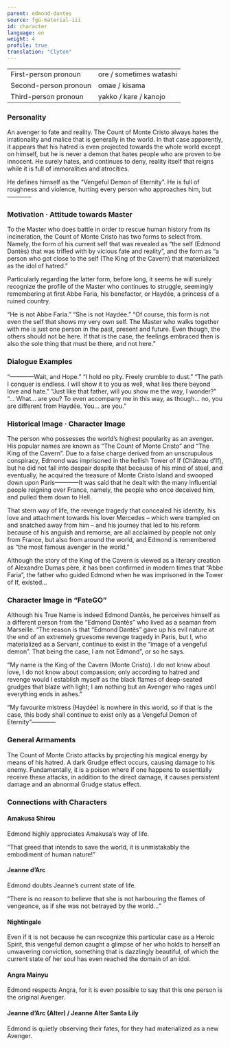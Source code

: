 ```yaml
---
parent: edmond-dantes
source: fgo-material-iii
id: character
language: en
weight: 4
profile: true
translation: "Clyton"
---
```


<table>
  <tr><td>First-person pronoun</td><td>ore / sometimes watashi</td></tr>
  <tr><td>Second-person pronoun</td><td>omae / kisama</td></tr>
  <tr><td>Third-person pronoun</td><td>yakko / kare / kanojo</td></tr>
</table> 

### Personality

An avenger to fate and reality. The Count of Monte Cristo always hates the irrationality and malice that is generally in the world. In that case apparently, it appears that his hatred is even projected towards the whole world except on himself, but he is never a demon that hates people who are proven to be innocent. He surely hates, and continues to deny, reality itself that reigns while it is full of immoralities and atrocities.

He defines himself as the “Vengeful Demon of Eternity”. He is full of roughness and violence, hurting every person who approaches him, but————

### Motivation · Attitude towards Master

To the Master who does battle in order to rescue human history from its incineration, the Count of Monte Cristo has two forms to select from. Namely, the form of his current self that was revealed as “the self (Edmond Dantès) that was trifled with by vicious fate and reality”, and the form as “a person who got close to the self (The King of the Cavern) that materialized as the idol of hatred.”

Particularly regarding the latter form, before long, it seems he will surely recognize the profile of the Master who continues to struggle, seemingly remembering at first Abbe Faria, his benefactor, or Haydée, a princess of a ruined country.

“He is not Abbe Faria.”
“She is not Haydée.”
“Of course, this form is not even the self that shows my very own self. The Master who walks together with me is just one person in the past, present and future. Even though, the others should not be here. If that is the case, the feelings embraced then is also the sole thing that must be there, and not here.”

### Dialogue Examples

“————Wait, and Hope.”
“I hold no pity. Freely crumble to dust.”
“The path I conquer is endless. I will show it to you as well, what lies there beyond love and hate.”
“Just like that father, will you show me the way, I wonder?”
“… What… are you? To even accompany me in this way, as though… no, you are different from Haydée. You… are you.”

### Historical Image · Character Image

The person who possesses the world’s highest popularity as an avenger. His popular names are known as “The Count of Monte Cristo” and “The King of the Cavern”. Due to a false charge derived from an unscrupulous conspiracy, Edmond was imprisoned in the hellish Tower of If (Château d’If), but he did not fall into despair despite that because of his mind of steel, and eventually, he acquired the treasure of Monte Cristo Island and swooped down upon Paris————It was said that he dealt with the many influential people reigning over France, namely, the people who once deceived him, and pulled them down to Hell.

That stern way of life, the revenge tragedy that concealed his identity, his love and attachment towards his lover Mercedes – which were trampled on and snatched away from him – and his journey that led to his reform because of his anguish and remorse, are all acclaimed by people not only from France, but also from around the world, and Edmond is remembered as “the most famous avenger in the world.”

Although the story of the King of the Cavern is viewed as a literary creation of Alexandre Dumas père, it has been confirmed in modern times that “Abbe Faria”, the father who guided Edmond when he was imprisoned in the Tower of If, existed…

### Character Image in “FateGO”

Although his True Name is indeed Edmond Dantès, he perceives himself as a different person from the “Edmond Dantès” who lived as a seaman from Marseille. “The reason is that “Edmond Dantès” gave up his evil nature at the end of an extremely gruesome revenge tragedy in Paris, but I, who materialized as a Servant, continue to exist in the “image of a vengeful demon”. That being the case, I am not Edmond”, or so he says.

“My name is the King of the Cavern (Monte Cristo). I do not know about love, I do not know about compassion; only according to hatred and revenge would I establish myself as the black flames of deep-seated grudges that blaze with light; I am nothing but an Avenger who rages until everything ends in ashes.”

“My favourite mistress (Haydée) is nowhere in this world, so if that is the case, this body shall continue to exist only as a Vengeful Demon of Eternity”————

### General Armaments

The Count of Monte Cristo attacks by projecting his magical energy by means of his hatred. A dark Grudge effect occurs, causing damage to his enemy. Fundamentally, it is a poison where if one happens to essentially receive these attacks, in addition to the direct damage, it causes persistent damage and an abnormal Grudge status effect.

### Connections with Characters

#### Amakusa Shirou

Edmond highly appreciates Amakusa’s way of life.

“That greed that intends to save the world, it is unmistakably the embodiment of human nature!”

#### Jeanne d’Arc

Edmond doubts Jeanne’s current state of life.

“There is no reason to believe that she is not harbouring the flames of vengeance, as if she was not betrayed by the world…”

#### Nightingale

Even if it is not because he can recognize this particular case as a Heroic Spirit, this vengeful demon caught a glimpse of her who holds to herself an unwavering conviction, something that is dazzlingly beautiful, of which the current state of her soul has even reached the domain of an idol.

#### Angra Mainyu

Edmond respects Angra, for it is even possible to say that this one person is the original Avenger.

#### Jeanne d’Arc (Alter) / Jeanne Alter Santa Lily

Edmond is quietly observing their fates, for they had materialized as a new Avenger.
